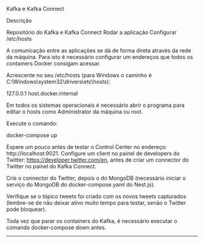 Kafka e Kafka Connect

Descrição

Repositório do Kafka e Kafka Connect
Rodar a aplicação
Configurar /etc/hosts

A comunicação entre as aplicações se dá de forma direta através da rede da máquina. Para isto é necessário configurar um endereços que todos os containers Docker consigam acessar.

Acrescente no seu /etc/hosts (para Windows o caminho é C:\Windows\system32\drivers\etc\hosts):

127.0.0.1 host.docker.internal

Em todos os sistemas operacionais é necessário abrir o programa para editar o hosts como Administrator da máquina ou root.

Execute o comando:

docker-compose up

Espere um pouco antes de testar o Control Center no endereço: http://localhost:9021. Configure um client no painel de developers do Twitter: https://developer.twitter.com/en, antes de criar um connector do Twitter no painel do Kafka Connect.

Crie o connector do Twitter, depois o do MongoDB (necessário iniciar o serviço do MongoDB do docker-compose.yaml do Nest.js).

Verifique se o tópico tweets foi criado com os novos tweets capturados (lembre-se de não deixar ativo muito tempo para testar, senão o Twitter pode bloquear).

Toda vez que parar os containers do Kafka, é necessário executar o comando docker-compose down antes.

-------------------------------


